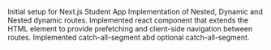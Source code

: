 Initial setup for Next.js Student App
Implementation of Nested, Dynamic and Nested dynamic routes.
Implemented <Link> react component that extends the HTML <a> element to provide prefetching and client-side navigation between routes.
Implemented catch-all-segment abd optional catch-all-segment.